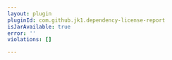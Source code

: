 ```yaml
---
layout: plugin
pluginId: com.github.jk1.dependency-license-report
isJarAvailable: true
error: ''
violations: []

---
```

